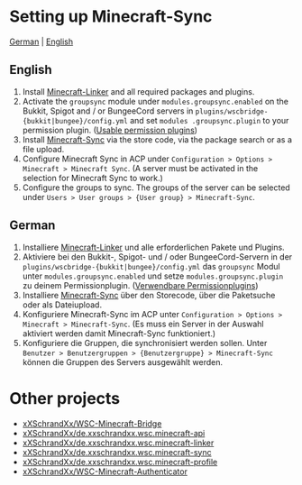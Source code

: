 # Setting up Minecraft-Sync
[German](#German) | [English](#English)

## English
1. Install [Minecraft-Linker](https://github.com/xXSchrandXx/de.xxschrandxx.wsc.minecraft-linker/blob/main/Setup.md) and all required packages and plugins.
2. Activate the `groupsync` module under `modules.groupsync.enabled` on the Bukkit, Spigot and / or BungeeCord servers in `plugins/wscbridge-{bukkit|bungee}/config.yml` and set `modules .groupsync.plugin` to your permission plugin. ([Usable permission plugins](https://github.com/xXSchrandXx/WSC-Minecraft-Bridge/blob/main/src/main/java/de/xxschrandxx/wsc/core/permission/PermissionPlugin.java))
3. Install [Minecraft-Sync](https://www.woltlab.com/pluginstore/file/7199-minecraft-sync/) via the store code, via the package search or as a file upload.
4. Configure Minecraft Sync in ACP under `Configuration > Options > Minecraft > Minecraft Sync`. (A server must be activated in the selection for Minecraft Sync to work.)
5. Configure the groups to sync.
The groups of the server can be selected under `Users > User groups > {User group} > Minecraft-Sync`.

## German
1. Installiere [Minecraft-Linker](https://github.com/xXSchrandXx/de.xxschrandxx.wsc.minecraft-linker/blob/main/Setup.md) und alle erforderlichen Pakete und Plugins.
2. Aktiviere bei den Bukkit-, Spigot- und / oder BungeeCord-Servern in der `plugins/wscbridge-{bukkit|bungee}/config.yml` das `groupsync` Modul unter `modules.groupsync.enabled` und setze `modules.groupsync.plugin` zu deinem Permissionplugin. ([Verwendbare Permissionplugins](https://github.com/xXSchrandXx/WSC-Minecraft-Bridge/blob/main/src/main/java/de/xxschrandxx/wsc/core/permission/PermissionPlugin.java))
3. Installiere [Minecraft-Sync](https://www.woltlab.com/pluginstore/file/7199-minecraft-sync/) über den Storecode, über die Paketsuche oder als Dateiupload.
4. Konfiguriere Minecraft-Sync im ACP unter `Configuration > Options > Minecraft > Minecraft-Sync`. (Es muss ein Server in der Auswahl aktiviert werden damit Minecraft-Sync funktioniert.)
5. Konfiguriere die Gruppen, die synchronisiert werden sollen.
Unter `Benutzer > Benutzergruppen > {Benutzergruppe} > Minecraft-Sync` können die Gruppen des Servers ausgewählt werden.

# Other projects
* [xXSchrandXx/WSC-Minecraft-Bridge](https://github.com/xXSchrandXx/WSC-Minecraft-Bridge/blob/main/Setup.md)
* [xXSchrandXx/de.xxschrandxx.wsc.minecraft-api](https://github.com/xXSchrandXx/de.xxschrandxx.wsc.minecraft-api/blob/main/Setup.md)
* [xXSchrandXx/de.xxschrandxx.wsc.minecraft-linker](https://github.com/xXSchrandXx/de.xxschrandxx.wsc.minecraft-linker/blob/main/Setup.md)
* [xXSchrandXx/de.xxschrandxx.wsc.minecraft-sync](https://github.com/xXSchrandXx/de.xxschrandxx.wsc.minecraft-sync/blob/main/Setup.md)
* [xXSchrandXx/de.xxschrandxx.wsc.minecraft-profile](https://github.com/xXSchrandXx/de.xxschrandxx.wsc.minecraft-profile/blob/main/Setup.md)
* [xXSchrandXx/WSC-Minecraft-Authenticator](https://github.com/xXSchrandXx/WSC-Minecraft-Authenticator/blob/main/Setup.md)